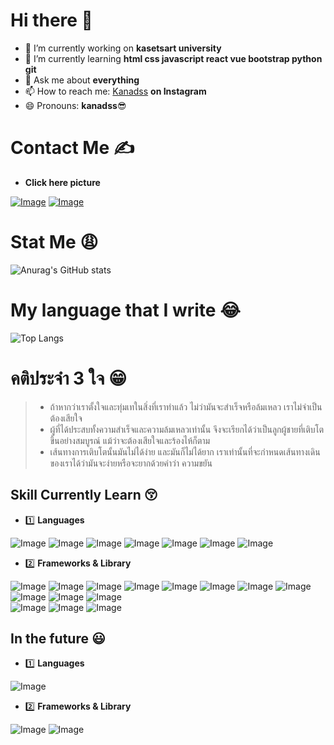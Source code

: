 # Hi there 👋

- 🔭 I’m currently working on **kasetsart university**
- 🌱 I’m currently learning **html css javascript react vue bootstrap python git**
- 💬 Ask me about **everything**
- 📫 How to reach me:  [Kanadss](https://www.instagram.com/kanadss/) **on Instagram**
- 😄 Pronouns: **kanadss**:sunglasses:


<!-- - 👯 I’m looking to collaborate on ...
- 🤔 I’m looking for help with ...
- ⚡ Fun fact: ... -->

# Contact Me ✍️
- **Click here picture**

[![Image](https://img.shields.io/badge/Facebook-1877F2?style=for-the-badge&logo=facebook&logoColor=white)](https://www.facebook.com/nkana.jung)
[![Image](https://img.shields.io/badge/Instagram-E4405F?style=for-the-badge&logo=instagram&logoColor=white)](https://www.instagram.com/kanadss/)

# Stat Me :weary:
![Anurag's GitHub stats](https://github-readme-stats.vercel.app/api?username=redrosekana&show_icons=true&theme=jolly)

# My language that I write :joy:
![Top Langs](https://github-readme-stats.vercel.app/api/top-langs/?username=redrosekana)

# คติประจำ 3 ใจ :grin:
> - ถ้าหากว่าเราตั้งใจและทุ่มเทในสิ่งที่เราทำแล้ว ไม่ว่ามันจะสำเร็จหรือล้มเหลว เราไม่จำเป็นต้องเสียใจ
> - ผู้ที่ได้ประสบทั้งความสำเร็จและความล้มเหลวเท่านั้น จึงจะเรียกได้ว่าเป็นลูกผู้ชายที่เติบโตขึ้นอย่างสมบูรณ์ แม้ว่าจะต้องเสียใจและร้องไห้ก็ตาม
> - เส้นทางการเติบโตนั้นมันไม่ได้ง่าย และมันก็ไม่ได้ยาก เราเท่านั้นที่จะกำหนดเส้นทางเดินของเราได้ว่ามันจะง่ายหรือจะยากด้วยคำว่า ความขยัน


## Skill Currently Learn :kissing_closed_eyes:

* :one: **Languages**

![Image](https://img.shields.io/badge/HTML5-E34F26?style=for-the-badge&logo=html5&logoColor=white)
![Image](https://img.shields.io/badge/CSS3-1572B6?style=for-the-badge&logo=css3&logoColor=white)
![Image](https://img.shields.io/badge/JavaScript-323330?style=for-the-badge&logo=javascript&logoColor=F7DF1E)
![Image](https://img.shields.io/badge/Python-FFD43B?style=for-the-badge&logo=python&logoColor=blue)
![Image](https://img.shields.io/badge/C-00599C?style=for-the-badge&logo=c&logoColor=white)
![Image](https://img.shields.io/badge/C%2B%2B-00599C?style=for-the-badge&logo=c%2B%2B&logoColor=white)
![Image](https://img.shields.io/badge/TypeScript-007ACC?style=for-the-badge&logo=typescript&logoColor=white)

* :two: **Frameworks & Library**

![Image](https://img.shields.io/badge/Bootstrap-563D7C?style=for-the-badge&logo=bootstrap&logoColor=white)
![Image](https://img.shields.io/badge/Express.js-000000?style=for-the-badge&logo=express&logoColor=white)
![Image](https://img.shields.io/badge/firebase-ffca28?style=for-the-badge&logo=firebase&logoColor=black)
![Image](https://img.shields.io/badge/Node.js-339933?style=for-the-badge&logo=nodedotjs&logoColor=white)
![Image](https://img.shields.io/badge/npm-CB3837?style=for-the-badge&logo=npm&logoColor=white)
![Image](https://img.shields.io/badge/Postman-FF6C37?style=for-the-badge&logo=Postman&logoColor=white)
![Image](https://img.shields.io/badge/React-20232A?style=for-the-badge&logo=react&logoColor=61DAFB)
![Image](https://img.shields.io/badge/React_Router-CA4245?style=for-the-badge&logo=react-router&logoColor=white)
![Image](https://img.shields.io/badge/next.js-000000?style=for-the-badge&logo=nextdotjs&logoColor=white)
![Image](https://img.shields.io/badge/Vue.js-35495E?style=for-the-badge&logo=vuedotjs&logoColor=4FC08D)
![Image](https://img.shields.io/badge/Jupyter-F37626.svg?&style=for-the-badge&logo=Jupyter&logoColor=white)  
![Image](https://img.shields.io/badge/Redux-593D88?style=for-the-badge&logo=redux&logoColor=white)
![Image](https://img.shields.io/badge/Numpy-777BB4?style=for-the-badge&logo=numpy&logoColor=white)
![Image](https://img.shields.io/badge/Pandas-2C2D72?style=for-the-badge&logo=pandas&logoColor=white)

## In the future :smiley:
  
* :one: **Languages**

![Image](https://img.shields.io/badge/Go-00ADD8?style=for-the-badge&logo=go&logoColor=white)

* :two: **Frameworks & Library**

![Image](https://img.shields.io/badge/Django-092E20?style=for-the-badge&logo=django&logoColor=green)
![Image](https://img.shields.io/badge/fastapi-109989?style=for-the-badge&logo=FASTAPI&logoColor=white)

 




<!-- * :three: **Database**

![Image](https://img.shields.io/badge/MongoDB-4EA94B?style=for-the-badge&logo=mongodb&logoColor=white)
![Image](https://img.shields.io/badge/SQLite-07405E?style=for-the-badge&logo=sqlite&logoColor=white)


* :four: **IDE**

![Image](https://img.shields.io/badge/Visual_Studio_Code-0078D4?style=for-the-badge&logo=visual%20studio%20code&logoColor=white)
![Image](https://img.shields.io/badge/Colab-F9AB00?style=for-the-badge&logo=googlecolab&color=525252)
![Image](https://img.shields.io/badge/Arduino_IDE-00979D?style=for-the-badge&logo=arduino&logoColor=white)

* :five: **Office**

![Image](https://img.shields.io/badge/Miro-050038?style=for-the-badge&logo=Miro&logoColor=white)
![Image](https://img.shields.io/badge/Notion-000000?style=for-the-badge&logo=notion&logoColor=white)

* :six: **Os**

![Image](https://img.shields.io/badge/Android-3DDC84?style=for-the-badge&logo=android&logoColor=white)
![Image](https://img.shields.io/badge/Windows-0078D6?style=for-the-badge&logo=windows&logoColor=white)

* :seven: **Social**

![Image](https://img.shields.io/badge/Codepen-000000?style=for-the-badge&logo=codepen&logoColor=white)
![Image](https://img.shields.io/badge/Facebook-1877F2?style=for-the-badge&logo=facebook&logoColor=white)
![Image](https://img.shields.io/badge/Instagram-E4405F?style=for-the-badge&logo=instagram&logoColor=white)
![Image](https://img.shields.io/badge/TikTok-000000?style=for-the-badge&logo=tiktok&logoColor=white)
![Image](https://img.shields.io/badge/GitHub-100000?style=for-the-badge&logo=github&logoColor=white)


* :eight: **Terminal**

![Image](https://img.shields.io/badge/GIT-E44C30?style=for-the-badge&logo=git&logoColor=white)
![Image](https://img.shields.io/badge/powershell-5391FE?style=for-the-badge&logo=powershell&logoColor=white)
![Image](https://img.shields.io/badge/windows%20terminal-4D4D4D?style=for-the-badge&logo=windows%20terminal&logoColor=white)


* :nine: **Web Browsers & Workspace Spec**

![Image](https://img.shields.io/badge/Google_chrome-4285F4?style=for-the-badge&logo=Google-chrome&logoColor=white)
![Image](https://img.shields.io/badge/Microsoft_Edge-0078D7?style=for-the-badge&logo=Microsoft-edge&logoColor=white)
![Image](https://img.shields.io/badge/Safari-FF1B2D?style=for-the-badge&logo=Safari&logoColor=white)
![Image](https://img.shields.io/badge/Apple%20laptop-333333?style=for-the-badge&logo=apple&logoColor=white)
![Image](https://img.shields.io/badge/asus%20laptop-000000?style=for-the-badge&logo=asus&logoColor=white)
![Image](https://img.shields.io/badge/Intel%20Core_i5_10th-0071C5?style=for-the-badge&logo=intel&logoColor=white)
![Image](https://img.shields.io/badge/NVIDIA-GTX1650-76B900?style=for-the-badge&logo=nvidia&logoColor=white)
![Image](https://img.shields.io/badge/asus%20laptop-000000?style=for-the-badge&logo=asus&logoColor=white) -->

